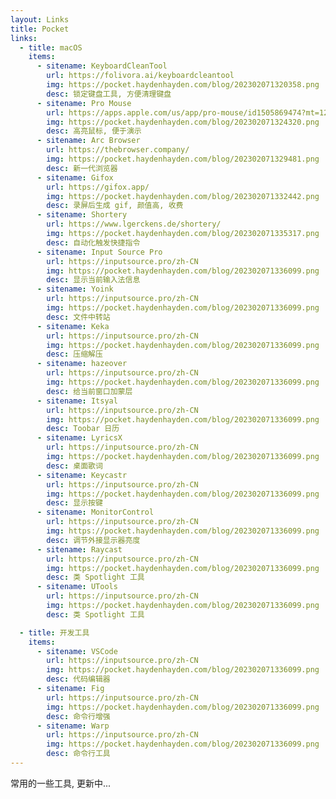 ```yaml
---
layout: Links
title: Pocket
links:
  - title: macOS
    items:
      - sitename: KeyboardCleanTool
        url: https://folivora.ai/keyboardcleantool
        img: https://pocket.haydenhayden.com/blog/202302071320358.png
        desc: 锁定键盘工具, 方便清理键盘
      - sitename: Pro Mouse
        url: https://apps.apple.com/us/app/pro-mouse/id1505869474?mt=12
        img: https://pocket.haydenhayden.com/blog/202302071324320.png
        desc: 高亮鼠标, 便于演示
      - sitename: Arc Browser
        url: https://thebrowser.company/
        img: https://pocket.haydenhayden.com/blog/202302071329481.png
        desc: 新一代浏览器
      - sitename: Gifox
        url: https://gifox.app/
        img: https://pocket.haydenhayden.com/blog/202302071332442.png
        desc: 录屏后生成 gif, 颜值高, 收费
      - sitename: Shortery
        url: https://www.lgerckens.de/shortery/
        img: https://pocket.haydenhayden.com/blog/202302071335317.png
        desc: 自动化触发快捷指令
      - sitename: Input Source Pro
        url: https://inputsource.pro/zh-CN
        img: https://pocket.haydenhayden.com/blog/202302071336099.png
        desc: 显示当前输入法信息
      - sitename: Yoink
        url: https://inputsource.pro/zh-CN
        img: https://pocket.haydenhayden.com/blog/202302071336099.png
        desc: 文件中转站
      - sitename: Keka
        url: https://inputsource.pro/zh-CN
        img: https://pocket.haydenhayden.com/blog/202302071336099.png
        desc: 压缩解压
      - sitename: hazeover
        url: https://inputsource.pro/zh-CN
        img: https://pocket.haydenhayden.com/blog/202302071336099.png
        desc: 给当前窗口加蒙层
      - sitename: Itsyal
        url: https://inputsource.pro/zh-CN
        img: https://pocket.haydenhayden.com/blog/202302071336099.png
        desc: Toobar 日历
      - sitename: LyricsX
        url: https://inputsource.pro/zh-CN
        img: https://pocket.haydenhayden.com/blog/202302071336099.png
        desc: 桌面歌词
      - sitename: Keycastr
        url: https://inputsource.pro/zh-CN
        img: https://pocket.haydenhayden.com/blog/202302071336099.png
        desc: 显示按键
      - sitename: MonitorControl
        url: https://inputsource.pro/zh-CN
        img: https://pocket.haydenhayden.com/blog/202302071336099.png
        desc: 调节外接显示器亮度
      - sitename: Raycast
        url: https://inputsource.pro/zh-CN
        img: https://pocket.haydenhayden.com/blog/202302071336099.png
        desc: 类 Spotlight 工具
      - sitename: UTools
        url: https://inputsource.pro/zh-CN
        img: https://pocket.haydenhayden.com/blog/202302071336099.png
        desc: 类 Spotlight 工具

  - title: 开发工具
    items:
      - sitename: VSCode
        url: https://inputsource.pro/zh-CN
        img: https://pocket.haydenhayden.com/blog/202302071336099.png
        desc: 代码编辑器
      - sitename: Fig
        url: https://inputsource.pro/zh-CN
        img: https://pocket.haydenhayden.com/blog/202302071336099.png
        desc: 命令行增强
      - sitename: Warp
        url: https://inputsource.pro/zh-CN
        img: https://pocket.haydenhayden.com/blog/202302071336099.png
        desc: 命令行工具
---
```


常用的一些工具, 更新中...
